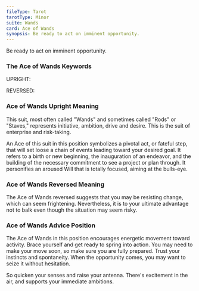 ```yaml
---
fileType: Tarot
tarotType: Minor
suite: Wands
card: Ace of Wands
synopsis: Be ready to act on imminent opportunity.
---
```

Be ready to act on imminent opportunity.

### The Ace of Wands Keywords

UPRIGHT: 

REVERSED: 

### Ace of Wands Upright Meaning

This suit, most often called "Wands" and sometimes called "Rods" or "Staves," represents initiative, ambition, drive and desire. This is the suit of enterprise and risk-taking.

An Ace of this suit in this position symbolizes a pivotal act, or fateful step, that will set loose a chain of events leading toward your desired goal. It refers to a birth or new beginning, the inauguration of an endeavor, and the building of the necessary commitment to see a project or plan through. It personifies an aroused Will that is totally focused, aiming at the bulls-eye.

### Ace of Wands Reversed Meaning

The Ace of Wands reversed suggests that you may be resisting change, which can seem frightening. Nevertheless, it is to your ultimate advantage not to balk even though the situation may seem risky.

### Ace of Wands Advice Position

The Ace of Wands in this position encourages energetic movement toward activity. Brace yourself and get ready to spring into action. You may need to make your move soon, so make sure you are fully prepared. Trust your instincts and spontaneity. When the opportunity comes, you may want to seize it without hesitation.

So quicken your senses and raise your antenna. There's excitement in the air, and supports your immediate ambitions.
